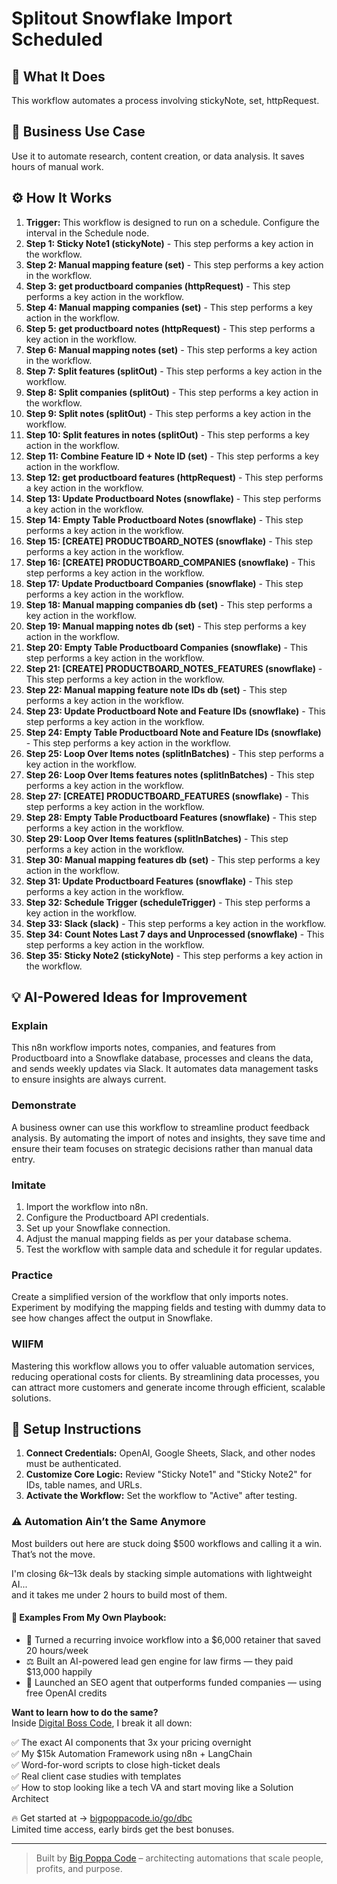 # Splitout Snowflake Import Scheduled

## 🚀 What It Does
This workflow automates a process involving stickyNote, set, httpRequest.

## 💼 Business Use Case
Use it to automate research, content creation, or data analysis. It saves hours of manual work.

## ⚙️ How It Works
1.  **Trigger:** This workflow is designed to run on a schedule. Configure the interval in the Schedule node.
2. **Step 1: Sticky Note1 (stickyNote)** - This step performs a key action in the workflow.
3. **Step 2: Manual mapping feature (set)** - This step performs a key action in the workflow.
4. **Step 3: get productboard companies (httpRequest)** - This step performs a key action in the workflow.
5. **Step 4: Manual mapping companies (set)** - This step performs a key action in the workflow.
6. **Step 5: get productboard notes (httpRequest)** - This step performs a key action in the workflow.
7. **Step 6: Manual mapping notes (set)** - This step performs a key action in the workflow.
8. **Step 7: Split features (splitOut)** - This step performs a key action in the workflow.
9. **Step 8: Split companies (splitOut)** - This step performs a key action in the workflow.
10. **Step 9: Split notes (splitOut)** - This step performs a key action in the workflow.
11. **Step 10: Split features in notes (splitOut)** - This step performs a key action in the workflow.
12. **Step 11: Combine Feature ID + Note ID (set)** - This step performs a key action in the workflow.
13. **Step 12: get productboard features (httpRequest)** - This step performs a key action in the workflow.
14. **Step 13: Update Productboard Notes (snowflake)** - This step performs a key action in the workflow.
15. **Step 14: Empty Table Productboard Notes (snowflake)** - This step performs a key action in the workflow.
16. **Step 15: [CREATE] PRODUCTBOARD_NOTES (snowflake)** - This step performs a key action in the workflow.
17. **Step 16: [CREATE] PRODUCTBOARD_COMPANIES (snowflake)** - This step performs a key action in the workflow.
18. **Step 17: Update Productboard Companies (snowflake)** - This step performs a key action in the workflow.
19. **Step 18: Manual mapping companies db (set)** - This step performs a key action in the workflow.
20. **Step 19: Manual mapping notes db (set)** - This step performs a key action in the workflow.
21. **Step 20: Empty Table Productboard Companies (snowflake)** - This step performs a key action in the workflow.
22. **Step 21: [CREATE] PRODUCTBOARD_NOTES_FEATURES (snowflake)** - This step performs a key action in the workflow.
23. **Step 22: Manual mapping feature note IDs db (set)** - This step performs a key action in the workflow.
24. **Step 23: Update Productboard Note and Feature IDs (snowflake)** - This step performs a key action in the workflow.
25. **Step 24: Empty Table Productboard Note and Feature IDs (snowflake)** - This step performs a key action in the workflow.
26. **Step 25: Loop Over Items notes (splitInBatches)** - This step performs a key action in the workflow.
27. **Step 26: Loop Over Items features notes (splitInBatches)** - This step performs a key action in the workflow.
28. **Step 27: [CREATE] PRODUCTBOARD_FEATURES (snowflake)** - This step performs a key action in the workflow.
29. **Step 28: Empty Table Productboard Features (snowflake)** - This step performs a key action in the workflow.
30. **Step 29: Loop Over Items features (splitInBatches)** - This step performs a key action in the workflow.
31. **Step 30: Manual mapping features db (set)** - This step performs a key action in the workflow.
32. **Step 31: Update Productboard Features (snowflake)** - This step performs a key action in the workflow.
33. **Step 32: Schedule Trigger (scheduleTrigger)** - This step performs a key action in the workflow.
34. **Step 33: Slack (slack)** - This step performs a key action in the workflow.
35. **Step 34: Count Notes Last 7 days and Unprocessed (snowflake)** - This step performs a key action in the workflow.
36. **Step 35: Sticky Note2 (stickyNote)** - This step performs a key action in the workflow.

## 💡 AI-Powered Ideas for Improvement
### Explain
This n8n workflow imports notes, companies, and features from Productboard into a Snowflake database, processes and cleans the data, and sends weekly updates via Slack. It automates data management tasks to ensure insights are always current.

### Demonstrate
A business owner can use this workflow to streamline product feedback analysis. By automating the import of notes and insights, they save time and ensure their team focuses on strategic decisions rather than manual data entry.

### Imitate
1. Import the workflow into n8n.
2. Configure the Productboard API credentials.
3. Set up your Snowflake connection.
4. Adjust the manual mapping fields as per your database schema.
5. Test the workflow with sample data and schedule it for regular updates.

### Practice
Create a simplified version of the workflow that only imports notes. Experiment by modifying the mapping fields and testing with dummy data to see how changes affect the output in Snowflake.

### WIIFM
Mastering this workflow allows you to offer valuable automation services, reducing operational costs for clients. By streamlining data processes, you can attract more customers and generate income through efficient, scalable solutions.

## 🔧 Setup Instructions
1. **Connect Credentials:** OpenAI, Google Sheets, Slack, and other nodes must be authenticated.
2. **Customize Core Logic:** Review "Sticky Note1" and "Sticky Note2" for IDs, table names, and URLs.
3. **Activate the Workflow:** Set the workflow to "Active" after testing.

### ⚠️ Automation Ain’t the Same Anymore

Most builders out here are stuck doing $500 workflows and calling it a win.  
That’s not the move.  

I'm closing $6k–$13k deals by stacking simple automations with lightweight AI...  
and it takes me under 2 hours to build most of them.

#### 🧠 Examples From My Own Playbook:
- 🔁 Turned a recurring invoice workflow into a $6,000 retainer that saved 20 hours/week  
- ⚖️ Built an AI-powered lead gen engine for law firms — they paid $13,000 happily  
- 🚀 Launched an SEO agent that outperforms funded companies — using free OpenAI credits  

**Want to learn how to do the same?**  
Inside [Digital Boss Code](https://bigpoppacode.io/go/dbc), I break it all down:

✅ The exact AI components that 3x your pricing overnight  
✅ My $15k Automation Framework using n8n + LangChain  
✅ Word-for-word scripts to close high-ticket deals  
✅ Real client case studies with templates  
✅ How to stop looking like a tech VA and start moving like a Solution Architect  

🔥 Get started at → [bigpoppacode.io/go/dbc](https://bigpoppacode.io/go/dbc)  
Limited time access, early birds get the best bonuses.

---
> Built by [Big Poppa Code](https://bigpoppacode.io) – architecting automations that scale people, profits, and purpose.
